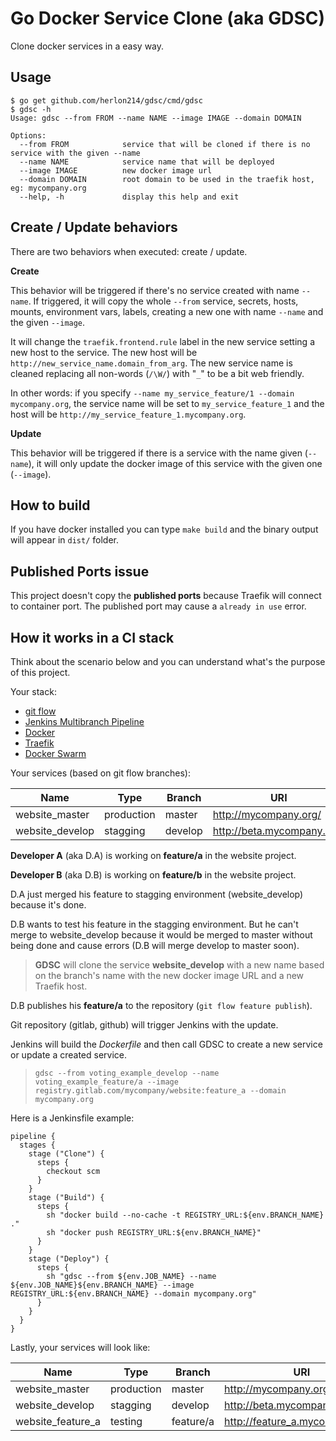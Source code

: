 # Go Docker Service Clone (aka GDSC)

Clone docker services in a easy way.

## Usage

```
$ go get github.com/herlon214/gdsc/cmd/gdsc
$ gdsc -h
Usage: gdsc --from FROM --name NAME --image IMAGE --domain DOMAIN

Options:
  --from FROM            service that will be cloned if there is no service with the given --name
  --name NAME            service name that will be deployed
  --image IMAGE          new docker image url
  --domain DOMAIN        root domain to be used in the traefik host, eg: mycompany.org
  --help, -h             display this help and exit
```

## Create / Update behaviors
There are two behaviors when executed: create / update.

**Create**

This behavior will be triggered if there's no service created with name `--name`. If triggered, it will copy the whole `--from` service, secrets, hosts, mounts, environment vars, labels, creating a new one with name `--name` and the given `--image`.

It will change the `traefik.frontend.rule` label in the new service setting a new host to the service. The new host will be `http://new_service_name.domain_from_arg`. The new service name is cleaned replacing all non-words (`/\W/`) with "`_`" to be a bit web friendly. 

In other words: if you specify `--name my_service_feature/1 --domain mycompany.org`, the service name will be set to `my_service_feature_1` and the host will be `http://my_service_feature_1.mycompany.org`.

**Update**

This behavior will be triggered if there is a service with the name given (`--name`), it will only update the docker image of this service with the given one (`--image`).

## How to build

If you have docker installed you can type `make build` and the binary output will appear in `dist/` folder.

## Published Ports issue

This project doesn't copy the **published ports** because Traefik will connect to container port. The published port may cause a `already in use` error.

## How it works in a CI stack
Think about the scenario below and you can understand what's the purpose of this project.

Your stack:
- [git flow](https://github.com/nvie/gitflow)
- [Jenkins Multibranch Pipeline](https://jenkins.io/)
- [Docker](https://www.docker.com/)
- [Traefik](https://traefik.io/)
- [Docker Swarm](https://github.com/docker/swarm)

Your services (based on git flow branches):

|Name|Type|Branch|URI|
|----|----|------|---|
|website_master|production|master|http://mycompany.org/|
|website_develop|stagging|develop|http://beta.mycompany.org/|

**Developer A** (aka D.A) is working on **feature/a** in the website project.

**Developer B** (aka D.B) is working on **feature/b** in the website project.


D.A just merged his feature to stagging environment (website_develop) because it's done.

D.B wants to test his feature in the stagging environment. But he can't merge to website_develop because it would be merged to master without being done and cause errors (D.B will merge develop to master soon).

> **GDSC** will clone the service **website_develop** with a new name based on the branch's name with the new docker image URL and a new Traefik host.

D.B publishes his **feature/a** to the repository (`git flow feature publish`).

Git repository (gitlab, github) will trigger Jenkins with the update.

Jenkins will build the *Dockerfile* and then call GDSC to create a new service or update a created service.

> ```
> gdsc --from voting_example_develop --name voting_example_feature/a --image registry.gitlab.com/mycompany/website:feature_a --domain mycompany.org
> ```

Here is a Jenkinsfile example:

```
pipeline {
  stages {
    stage ("Clone") {
      steps {
        checkout scm
      }
    }
    stage ("Build") {
      steps {
        sh "docker build --no-cache -t REGISTRY_URL:${env.BRANCH_NAME} ."
        sh "docker push REGISTRY_URL:${env.BRANCH_NAME}"
      }
    }
    stage ("Deploy") {
      steps {
        sh "gdsc --from ${env.JOB_NAME} --name ${env.JOB_NAME}${env.BRANCH_NAME} --image REGISTRY_URL:${env.BRANCH_NAME} --domain mycompany.org"
      }
    }
  }
}
```

Lastly, your services will look like:

|Name|Type|Branch|URI|
|----|----|------|---|
|website_master|production|master|http://mycompany.org/|
|website_develop|stagging|develop|http://beta.mycompany.org/|
|website_feature_a|testing|feature/a|http://feature_a.mycompany.org/|
